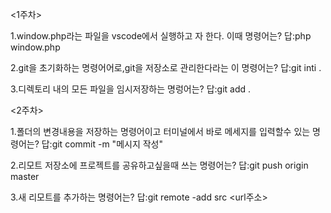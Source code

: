 <1주차>

1.window.php라는 파일을 vscode에서 실행하고 자 한다. 이때 명령어는?
답:php window.php

2.git을 초기화하는 명령어어로,git을 저장소로 관리한다라는 이 명령어는?
답:git inti .

3.디렉토리 내의 모든 파일을 임시저장하는 명렁어는?
답:git add .


<2주차>

1.폴더의 변경내용을 저장하는 명령어이고 터미널에서 바로 메세지를 입력할수 있는 명령어는?
답:git commit -m "메시지 작성"

2.리모트 저장소에 프로젝트를 공유하고싶을때 쓰는 명령어는?
답:git push origin master

3.새 리모트를 추가하는 명령어는?
답:git remote -add src <url주소>

